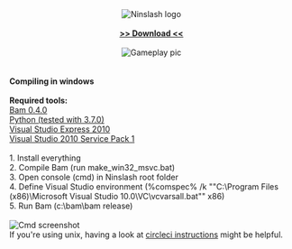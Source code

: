<div align="center">
<img alt="Ninslash logo" src="http://ninslash.com/png/logo.png" /><br>
<br>
<a href="http://ninslash.com/download/"><strong>&gt;&gt; Download &lt;&lt;</strong></a><br>
<br>
<img alt="Gameplay pic" src="http://ninslash.com/png/0.4.4.png" /><br>
</div>
<br>
<br>
<strong>Compiling in windows</strong><br>
<br>
<strong>Required tools: </strong><br>
<a href="http://ninslash.com/tools/bam-0.4.0.zip">Bam 0.4.0</a><br>
<a href="https://www.python.org/downloads/">Python (tested with 3.7.0)</a><br>
<a href="https://visualstudio.microsoft.com/vs/older-downloads/">Visual Studio Express 2010</a><br>
<a href="https://visualstudio.microsoft.com/vs/older-downloads/">Visual Studio 2010 Service Pack 1</a><br>
<br>
1. Install everything<br>
2. Compile Bam (run make_win32_msvc.bat)<br>
3. Open console (cmd) in Ninslash root folder<br>
4. Define Visual Studio environment (%comspec% /k ""C:\Program Files (x86)\Microsoft Visual Studio 10.0\VC\vcvarsall.bat"" x86)<br>
5. Run Bam (c:\bam\bam release)<br>
<br>
<img alt="Cmd screenshot" src="http://ninslash.com/tools/compile.png" /><br>
If you're using unix, having a look at <a href="https://github.com/NinslashFans/Ninslash/blob/master/.github/workflows/build-ubuntu.yml">circleci instructions</a> might be helpful.<br>
